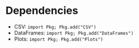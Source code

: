 # Dependencies
 - CSV: `import Pkg; Pkg.add("CSV")`
 - DataFrames: `import Pkg; Pkg.add("DataFrames")`
 - Plots: `import Pkg; Pkg.add("Plots")`


